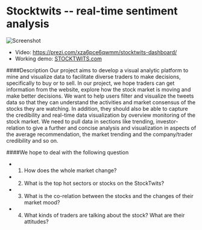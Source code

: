 # Stocktwits -- real-time sentiment analysis
![Screenshot](https://github.com/NYU-CS6313-SPRING2016/Group-5-StockTweets/blob/master/Screen%20Shot%202016-08-22%20at%208.31.35%20PM.png)



- Video: https://prezi.com/xza6pce6qwmm/stocktwits-dashboard/ 
- Working demo: [STOCKTWITS.com](http://angelinazhao.com/stock/)


####Description
Our project aims to develop a visual analytic platform to mine and visualize data to facilitate diverse traders to make decisions, specifically to buy or to sell. In our project, we hope traders can get information from the website, explore how the stock market is moving and make better decisions. We want to help users filter and visualize the tweets data so that they can understand the activities and market consensus of the stocks they are watching. In addition, they should also be able to capture the credibility and real-time data visualization by overview monitoring of the stock market. We need to pull data in sections like trending, investor-relation to give a further and concise analysis and visualization in aspects of the average recommendation, the market trending and the company/trader credibility and so on.

####We hope to deal with the following question
- 1.	How does the whole market change?
- 2.	What is the top hot sectors or stocks on the StockTwits?
- 3.	What is the co-relation between the stocks and the changes of their market mood?
- 4.	What kinds of traders are talking about the stock? What are their attitudes?
